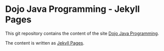 # Dojo Java Programming - Jekyll Pages

This git repository contains the content of the site [Dojo Java Programming](dojo-java-programming.github.io).

The content is written as [Jekyll Pages](https://jekyllrb.com/docs/pages/).
